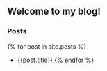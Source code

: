 ---
---
## Welcome to my blog!

### Posts
{% for post in site.posts %}
* [{{post.title}}]({{site.baseurl}}{{post.permalink}})
{% endfor %}
